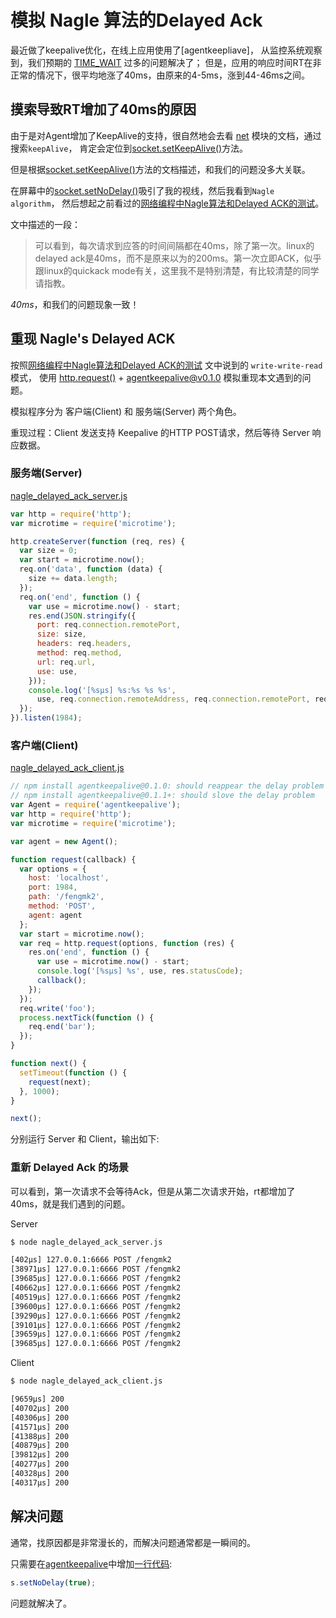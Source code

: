 # 模拟 Nagle 算法的Delayed Ack

最近做了keepalive优化，在线上应用使用了[agentkeepliave]，
从监控系统观察到，我们预期的 [TIME_WAIT] 过多的问题解决了；
但是，应用的响应时间RT在非正常的情况下，很平均地涨了40ms，由原来的4-5ms，涨到44-46ms之间。

## 摸索导致RT增加了40ms的原因

由于是对Agent增加了KeepAlive的支持，很自然地会去看 [net] 模块的文档，通过搜索`keepAlive`，
肯定会定位到[socket.setKeepAlive()]方法。

但是根据[socket.setKeepAlive()]方法的文档描述，和我们的问题没多大关联。

在屏幕中的[socket.setNoDelay()]吸引了我的视线，然后我看到`Nagle algorithm`，
然后想起之前看过的[网络编程中Nagle算法和Delayed ACK的测试]。

文中描述的一段：

> 可以看到，每次请求到应答的时间间隔都在40ms，除了第一次。linux的delayed ack是40ms，而不是原来以为的200ms。第一次立即ACK，似乎跟linux的quickack mode有关，这里我不是特别清楚，有比较清楚的同学请指教。

*40ms*，和我们的问题现象一致！

## 重现 Nagle's Delayed ACK

按照[网络编程中Nagle算法和Delayed ACK的测试] 文中说到的 `write-write-read` 模式，
使用 [http.request()] + [agentkeepalive@v0.1.0] 模拟重现本文遇到的问题。

模拟程序分为 客户端(Client) 和 服务端(Server) 两个角色。

重现过程：Client 发送支持 Keepalive 的HTTP POST请求，然后等待 Server 响应数据。

### 服务端(Server)

[nagle_delayed_ack_server.js](https://github.com/fengmk2/fengmk2.github.com/blob/master/benchmark/nagle_delayed_ack_server.js)

```js
var http = require('http');
var microtime = require('microtime');

http.createServer(function (req, res) {
  var size = 0;
  var start = microtime.now();
  req.on('data', function (data) {
    size += data.length;
  });
  req.on('end', function () {
    var use = microtime.now() - start;
    res.end(JSON.stringify({
      port: req.connection.remotePort,
      size: size,
      headers: req.headers,
      method: req.method,
      url: req.url,
      use: use,
    }));
    console.log('[%sμs] %s:%s %s %s',
      use, req.connection.remoteAddress, req.connection.remotePort, req.method, req.url);
  });
}).listen(1984);
```

### 客户端(Client)

[nagle_delayed_ack_client.js](https://github.com/fengmk2/fengmk2.github.com/blob/master/benchmark/nagle_delayed_ack_client.js)

```js
// npm install agentkeepalive@0.1.0: should reappear the delay problem
// npm install agentkeepalive@0.1.1+: should slove the delay problem
var Agent = require('agentkeepalive');
var http = require('http');
var microtime = require('microtime');

var agent = new Agent();

function request(callback) {
  var options = {
    host: 'localhost',
    port: 1984,
    path: '/fengmk2',
    method: 'POST',
    agent: agent
  };
  var start = microtime.now();
  var req = http.request(options, function (res) {
    res.on('end', function () {
      var use = microtime.now() - start;
      console.log('[%sμs] %s', use, res.statusCode);
      callback();
    });
  });
  req.write('foo');
  process.nextTick(function () {
    req.end('bar');
  });
}

function next() {
  setTimeout(function () {
    request(next);
  }, 1000);
}

next();
```

分别运行 Server 和 Client，输出如下:

### 重新 Delayed Ack 的场景

可以看到，第一次请求不会等待Ack，但是从第二次请求开始，rt都增加了40ms，就是我们遇到的问题。

Server

```bash
$ node nagle_delayed_ack_server.js

[402μs] 127.0.0.1:6666 POST /fengmk2
[38971μs] 127.0.0.1:6666 POST /fengmk2
[39685μs] 127.0.0.1:6666 POST /fengmk2
[40662μs] 127.0.0.1:6666 POST /fengmk2
[40519μs] 127.0.0.1:6666 POST /fengmk2
[39600μs] 127.0.0.1:6666 POST /fengmk2
[39290μs] 127.0.0.1:6666 POST /fengmk2
[39101μs] 127.0.0.1:6666 POST /fengmk2
[39659μs] 127.0.0.1:6666 POST /fengmk2
[39685μs] 127.0.0.1:6666 POST /fengmk2
```

Client

```bash
$ node nagle_delayed_ack_client.js

[9659μs] 200
[40702μs] 200
[40306μs] 200
[41571μs] 200
[41388μs] 200
[40879μs] 200
[39812μs] 200
[40277μs] 200
[40328μs] 200
[40317μs] 200
```

## 解决问题

通常，找原因都是非常漫长的，而解决问题通常都是一瞬间的。

只需要在[agentkeepalive]中增加[一行代码](https://github.com/TBEDP/agentkeepalive/commit/b04778071a9e2a5a47516daebe16c8f175b92460#diff-2):

```js
s.setNoDelay(true);
```

问题就解决了。

  
  [agentkeepalive]: https://github.com/TBEDP/agentkeepalive
  [agentkeepalive@v0.1.0]: https://github.com/TBEDP/agentkeepalive/commits/v0.1.0
  [net]: http://nodejs.org/api/net.html
  [TIME_WAIT]: http://serverfault.com/questions/219939/too-many-time-wait-state-connections
  [socket.setKeepAlive()]: http://nodejs.org/api/net.html#net_socket_setkeepalive_enable_initialdelay
  [socket.setNoDelay()]: http://nodejs.org/api/net.html#net_socket_setnodelay_nodelay
  [网络编程中Nagle算法和Delayed ACK的测试]: http://www.blogjava.net/killme2008/archive/2011/06/30/353441.html
  [http.request()]: http://nodejs.org/api/http.html#http_http_request_options_callback
